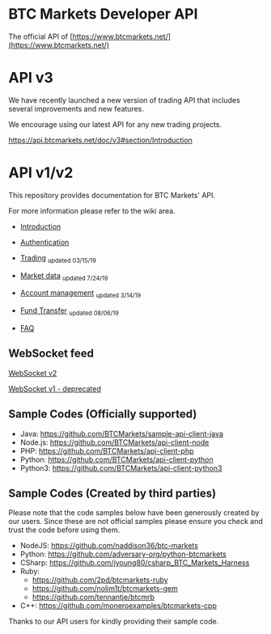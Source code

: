 # BTC Markets Developer API

The official API of [https://www.btcmarkets.net/](https://www.btcmarkets.net/)

# API v3
We have recently launched a new version of trading API that includes several improvements and new features.  

We encourage using our latest API for any new trading projects.  

https://api.btcmarkets.net/doc/v3#section/Introduction



# API v1/v2

This repository provides documentation for BTC Markets' API. 

For more information please refer to the wiki area.  

* [Introduction](https://github.com/BTCMarkets/API/wiki/Introduction)

* [Authentication](https://github.com/BTCMarkets/API/wiki/Authentication)

* [Trading](https://github.com/BTCMarkets/API/wiki/Trading-API) <sub>updated 03/15/19</sub>

* [Market data](https://github.com/BTCMarkets/API/wiki/Market-data-API) <sub>updated 7/24/19</sub>
 
* [Account management](https://github.com/BTCMarkets/API/wiki/Account-API) <sub>updated 3/14/19</sub>

* [Fund Transfer](https://github.com/BTCMarkets/API/wiki/Fund-Transfer-API) <sub>updated 08/06/19</sub>

* [FAQ](https://github.com/BTCMarkets/API/wiki/faq)


## WebSocket feed

[WebSocket v2](https://github.com/BTCMarkets/API/wiki/WebSocket-v2)

[WebSocket v1 - deprecated](https://github.com/BTCMarkets/API/wiki/websocket)


## Sample Codes (Officially supported)

* Java: https://github.com/BTCMarkets/sample-api-client-java<br />
* Node.js: https://github.com/BTCMarkets/api-client-node
* PHP: https://github.com/BTCMarkets/api-client-php
* Python: https://github.com/BTCMarkets/api-client-python<br />
* Python3: https://github.com/BTCMarkets/api-client-python3<br />

## Sample Codes (Created by third parties)
Please note that the code samples below have been generously created by our users. Since these are not official samples please ensure you check and trust the code before using them. 

* NodeJS: https://github.com/naddison36/btc-markets<br />
* Python: https://github.com/adversary-org/python-btcmarkets<br />
* CSharp: https://github.com/jyoung80/csharp_BTC_Markets_Harness<br />
* Ruby: 
    - https://github.com/2pd/btcmarkets-ruby
    - https://github.com/nolim1t/btcmarkets-gem
    - https://github.com/tennantje/btcmrb <br />
* C++: https://github.com/moneroexamples/btcmarkets-cpp <br />

Thanks to our API users for kindly providing their sample code. 
